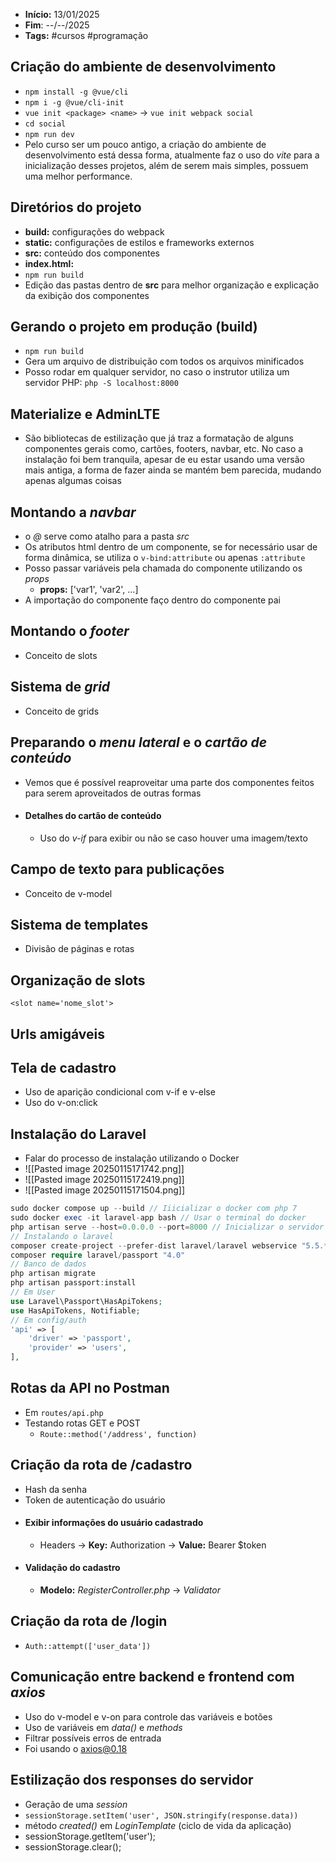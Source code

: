 - **Início:** 13/01/2025
- **Fim**: --/--/2025
- **Tags:** #cursos #programação 

## Criação do ambiente de desenvolvimento
- `npm install -g @vue/cli`
- `npm i -g @vue/cli-init`
- `vue init <package> <name>` -> `vue init webpack social`
- `cd social`
- `npm run dev`
- Pelo curso ser um pouco antigo, a criação do ambiente de desenvolvimento está dessa forma, atualmente faz o uso do _vite_ para a inicialização desses projetos, além de serem mais simples, possuem uma melhor performance.

## Diretórios do projeto
- **build:** configurações do webpack
- **static:** configurações de estilos e frameworks externos
- **src:** conteúdo dos componentes
- **index.html:**
- `npm run build`
- Edição das pastas dentro de **src** para melhor organização e explicação da exibição dos componentes

## Gerando o projeto em produção (build)
- `npm run build`
- Gera um arquivo de distribuição com todos os arquivos minificados
- Posso rodar em qualquer servidor, no caso o instrutor utiliza um servidor PHP: `php -S localhost:8000`

## Materialize e AdminLTE
- São bibliotecas de estilização que já traz a formatação de alguns componentes gerais como, cartões, footers, navbar, etc. No caso a instalação foi bem tranquila, apesar de eu estar usando uma versão mais antiga, a forma de fazer ainda se mantém bem parecida, mudando apenas algumas coisas

## Montando a _navbar_
- o _@_ serve como atalho para a pasta _src_
- Os atributos html dentro de um componente, se for necessário usar de forma dinâmica, se utiliza o `v-bind:attribute` ou apenas `:attribute`
- Posso passar variáveis pela chamada do componente utilizando os _props_
	- **props:** ['var1', 'var2', ...]
- A importação do componente faço dentro do componente pai

## Montando o *footer*
- Conceito de slots
## Sistema de *grid*
- Conceito de grids

## Preparando o _menu lateral_ e o _cartão de conteúdo_
- Vemos que é possível reaproveitar uma parte dos componentes feitos para serem aproveitados de outras formas
- #### Detalhes do cartão de conteúdo
	- Uso do *v-if* para exibir ou não se caso houver uma imagem/texto

## Campo de texto para publicações
- Conceito de v-model

## Sistema de templates
- Divisão de páginas e rotas

## Organização de slots
`<slot name='nome_slot'>`

## Urls amigáveis

## Tela de cadastro
- Uso de aparição condicional com v-if e v-else
- Uso do v-on:click

## Instalação do Laravel
- Falar do processo de instalação utilizando o Docker
- ![[Pasted image 20250115171742.png]]
- ![[Pasted image 20250115172419.png]]
- ![[Pasted image 20250115171504.png]]
```php
sudo docker compose up --build // Iiicializar o docker com php 7
sudo docker exec -it laravel-app bash // Usar o terminal do docker
php artisan serve --host=0.0.0.0 --port=8000 // Inicializar o servidor local
// Instalando o laravel
composer create-project --prefer-dist laravel/laravel webservice "5.5.*"
composer require laravel/passport "4.0"
// Banco de dados
php artisan migrate
php artisan passport:install
// Em User
use Laravel\Passport\HasApiTokens;
use HasApiTokens, Notifiable;
// Em config/auth
'api' => [
	'driver' => 'passport',
	'provider' => 'users',
],
```

## Rotas da API no Postman
- Em `routes/api.php`
- Testando rotas GET e POST
	- `Route::method('/address', function)`

## Criação da rota de /cadastro
- Hash da senha
- Token de autenticação do usuário
- #### Exibir informações do usuário cadastrado
	- Headers -> **Key:** Authorization -> **Value:** Bearer $token
- #### Validação do cadastro
	- **Modelo:** _RegisterController.php_ -> _Validator_

## Criação da rota de /login
- `Auth::attempt(['user_data'])`

## Comunicação entre backend e frontend com _axios_
- Uso do v-model e v-on para controle das variáveis e botões
- Uso de variáveis em _data()_ e _methods_
- Filtrar possíveis erros de entrada
- Foi usando o axios@0.18

## Estilização dos responses do servidor
- Geração de uma *session*
- `sessionStorage.setItem('user', JSON.stringify(response.data))`
- método *created()* em *LoginTemplate* (ciclo de vida da aplicação)
- sessionStorage.getItem('user');
- sessionStorage.clear();